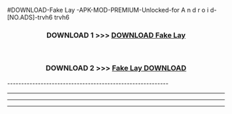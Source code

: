 #DOWNLOAD-Fake Lay -APK-MOD-PREMIUM-Unlocked-for A n d r o i d-[NO.ADS]-trvh6 trvh6 



<div align="center">

<h3>DOWNLOAD 1 >>> <a href="https://t.co/FKmqrqFo6t??judul=Fake Lay ">DOWNLOAD Fake Lay </a></h3><br>

<h3>DOWNLOAD 2 >>> <a href="https://t.co/FKmqrqFo6t??judul=Fake Lay ">Fake Lay  DOWNLOAD </a></h3>

</div>
----------------------------------------------------------

----------------------------------------------------------

----------------------------------------------------------

----------------------------------------------------------



